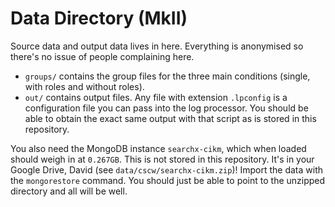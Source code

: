# Data Directory (MkII)
Source data and output data lives in here. Everything is anonymised so there's no issue of people complaining here.

* `groups/` contains the group files for the three main conditions (single, with roles and without roles).
* `out/` contains output files. Any file with extension `.lpconfig` is a configuration file you can pass into the log processor. You should be able to obtain the exact same output with that script as is stored in this repository.

You also need the MongoDB instance `searchx-cikm`, which when loaded should weigh in at `0.267GB`. This is not stored in this repository. It's in your Google Drive, David (see `data/cscw/searchx-cikm.zip`)! Import the data with the `mongorestore` command. You should just be able to point to the unzipped directory and all will be well.